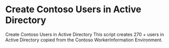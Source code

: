 # Create Contoso Users in Active Directory
Create Contoso Users in Active Directory This script creates 270 + users in Active Directory copied from the Contoso WorkerInformation Environment.
